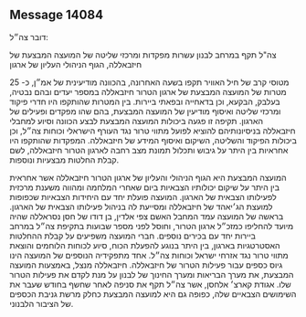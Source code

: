 ## Message 14084

דובר צה״ל:

צה"ל תקף במרחב לבנון עשרות מפקדות ומרכזי שליטה של המועצה המבצעת של חיזבאללה, הגוף הניהולי העליון של ארגון

מטוסי קרב של חיל האוויר תקפו בשעה האחרונה, בהכוונה מודיעינית של אמ״ן, כ- 25 מטרות של המועצה המבצעת של ארגון הטרור חיזבאללה במספר יעדים ובהם נבטיה, בעלבק, הבקעא, וכן בדאחייה ובפאתי ביירות. 
בין המטרות שהותקפו היו חדרי פיקוד ומרכזי שליטה ואיסוף מודיעין של המועצה המבצעת, בהם שהו מפקדים ופעילים של הארגון. 
תקיפה זו פגעה ביכולות המועצה המבצעת לבצע הכוונה וסיוע למחבלי חיזבאללה בניסיונותיהם להוציא לפועל מתווי טרור נגד העורף הישראלי וכוחות צה״ל, וכן ביכולות הפיקוד והשליטה, השיקום ואיסוף המידע של חיזבאללה. המפקדות שהותקפו היו אחראיות בין היתר על גיבוש ותכלול תמונת מצב רחבה לארגון הטרור חיזבאללה, לשם קבלת החלטות מבצעיות ונוספות.

המועצה המבצעת היא הגוף הניהולי והעליון של ארגון הטרור חיזבאללה אשר אחראית בין היתר על שיקום יכולותיו הצבאיות ביום שאחרי המלחמה ומהווה משענת מרכזית לפעילותו הצבאית של הארגון. המועצה פועלת יחד עם היחידות הצבאיות שכפופות למועצת הג׳יאהד של חיזבאללה ומסייעת לה בניהול פעילותו הצבאית של הארגון. בראשה של המועצה עמד המחבל האשם צפי אלדין, בן דודו של חסן נסראללה שהיה מיועד להחליפו כמזכ״ל ארגון הטרור, וחוסל לפני מספר שבועות בתקיפת צה״ל במרחב ביירות יחד עם בכירים נוספים. חברי המועצה משפיעים על קבלת ההחלטות האסטרטגיות בארגון, בין היתר בנוגע להפעלת הכוח, סיוע לכוחות הלוחמים והוצאת מתווי טרור נגד אזרחי ישראל וכוחות צה״ל. 
אחד מתפקידיה הנוספים של המועצה הינו גיוס כספים עבור פעילות הטרור של חיזבאללה. חיזבאללה מנצל, באמצעות המועצה המבצעת, את מערך הבריאות ומערך החינוך של לבנון על מנת לקדם את פעילות הטרור שלו. אגודת קארצ׳ אלחסן, אשר צה״ל תקף את סניפה לאחר שחשף בחודש שעבר את השימושים הצבאיים שלה, כפופה גם היא למועצה המבצעת כחלק מרשת גניבת הכספים של הציבור הלבנוני.

